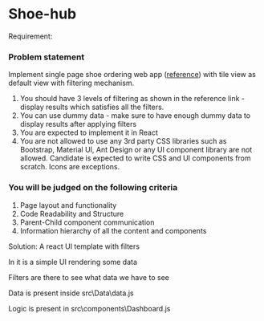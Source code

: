 # Shoe-hub

Requirement:

### Problem statement

Implement single page shoe ordering web app ([reference](https://drive.google.com/file/d/1_pxiHvRKaOj-BYwyF-0k6-b1wdDqbGHM/view?usp=sharing)) with tile view as default view with filtering mechanism.

1. You should have 3 levels of filtering as shown in the reference link - display results which satisfies all the filters.
2. You can use dummy data - make sure to have enough dummy data to display results after applying filters
3. You are expected to implement it in React
4. You are not allowed to use any 3rd party CSS libraries such as Bootstrap, Material UI, Ant Design or any UI component library are not allowed. Candidate is expected to write CSS and UI components from scratch. Icons are exceptions.

### You will be judged on the following criteria

1. Page layout and functionality
2. Code Readability and Structure
3. Parent-Child component communication
4. Information hierarchy of all the content and components


Solution:
A react UI template with filters

In it is a simple UI rendering some data

Filters are there to see what data we have to see

Data is present inside src\Data\data.js

Logic is present in src\components\Dashboard.js
